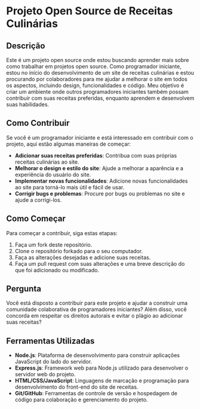 # Projeto Open Source de Receitas Culinárias

## Descrição

Este é um projeto open source onde estou buscando aprender mais sobre como trabalhar em projetos open source. Como programador iniciante, estou no início do desenvolvimento de um site de receitas culinárias e estou procurando por colaboradores para me ajudar a melhorar o site em todos os aspectos, incluindo design, funcionalidades e código. Meu objetivo é criar um ambiente onde outros programadores iniciantes também possam contribuir com suas receitas preferidas, enquanto aprendem e desenvolvem suas habilidades.

## Como Contribuir

Se você é um programador iniciante e está interessado em contribuir com o projeto, aqui estão algumas maneiras de começar:

- **Adicionar suas receitas preferidas**: Contribua com suas próprias receitas culinárias ao site.
- **Melhorar o design e estilo do site**: Ajude a melhorar a aparência e a experiência do usuário do site.
- **Implementar novas funcionalidades**: Adicione novas funcionalidades ao site para torná-lo mais útil e fácil de usar.
- **Corrigir bugs e problemas**: Procure por bugs ou problemas no site e ajude a corrigi-los.

## Como Começar

Para começar a contribuir, siga estas etapas:

1. Faça um fork deste repositório.
2. Clone o repositório forkado para o seu computador.
3. Faça as alterações desejadas e adicione suas receitas.
4. Faça um pull request com suas alterações e uma breve descrição do que foi adicionado ou modificado.

## Pergunta

Você está disposto a contribuir para este projeto e ajudar a construir uma comunidade colaborativa de programadores iniciantes? Além disso, você concorda em respeitar os direitos autorais e evitar o plágio ao adicionar suas receitas?

## Ferramentas Utilizadas

- **Node.js**: Plataforma de desenvolvimento para construir aplicações JavaScript do lado do servidor.
- **Express.js**: Framework web para Node.js utilizado para desenvolver o servidor web do projeto.
- **HTML/CSS/JavaScript**: Linguagens de marcação e programação para desenvolvimento do front-end do site de receitas.
- **Git/GitHub**: Ferramentas de controle de versão e hospedagem de código para colaboração e gerenciamento do projeto.
